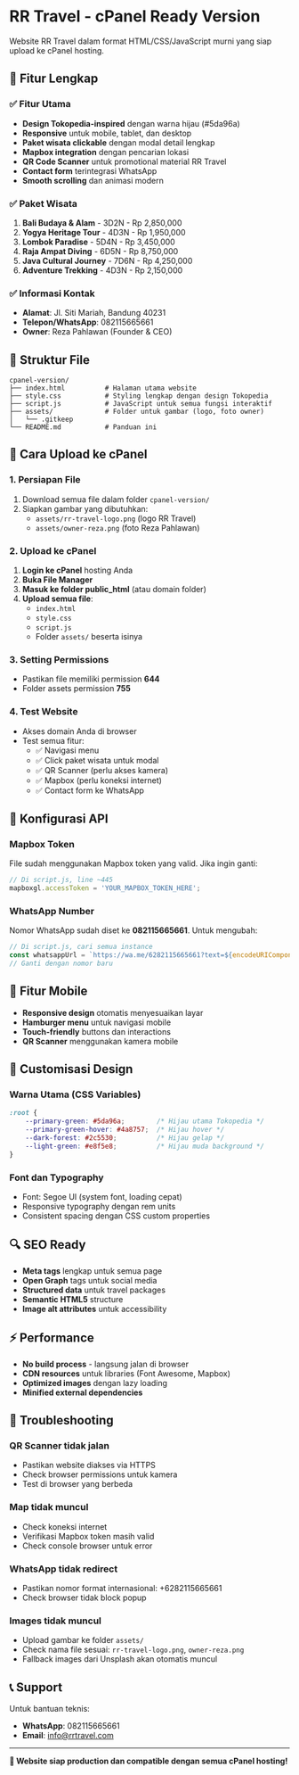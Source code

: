 # RR Travel - cPanel Ready Version

Website RR Travel dalam format HTML/CSS/JavaScript murni yang siap upload ke cPanel hosting.

## 🎯 Fitur Lengkap

### ✅ Fitur Utama
- **Design Tokopedia-inspired** dengan warna hijau (#5da96a) 
- **Responsive** untuk mobile, tablet, dan desktop
- **Paket wisata clickable** dengan modal detail lengkap
- **Mapbox integration** dengan pencarian lokasi
- **QR Code Scanner** untuk promotional material RR Travel
- **Contact form** terintegrasi WhatsApp
- **Smooth scrolling** dan animasi modern

### ✅ Paket Wisata
1. **Bali Budaya & Alam** - 3D2N - Rp 2,850,000
2. **Yogya Heritage Tour** - 4D3N - Rp 1,950,000  
3. **Lombok Paradise** - 5D4N - Rp 3,450,000
4. **Raja Ampat Diving** - 6D5N - Rp 8,750,000
5. **Java Cultural Journey** - 7D6N - Rp 4,250,000
6. **Adventure Trekking** - 4D3N - Rp 2,150,000

### ✅ Informasi Kontak
- **Alamat**: Jl. Siti Mariah, Bandung 40231
- **Telepon/WhatsApp**: 082115665661
- **Owner**: Reza Pahlawan (Founder & CEO)

## 📁 Struktur File

```
cpanel-version/
├── index.html          # Halaman utama website
├── style.css           # Styling lengkap dengan design Tokopedia
├── script.js           # JavaScript untuk semua fungsi interaktif
├── assets/             # Folder untuk gambar (logo, foto owner)
│   └── .gitkeep       
└── README.md           # Panduan ini
```

## 🚀 Cara Upload ke cPanel

### 1. Persiapan File
1. Download semua file dalam folder `cpanel-version/`
2. Siapkan gambar yang dibutuhkan:
   - `assets/rr-travel-logo.png` (logo RR Travel)
   - `assets/owner-reza.png` (foto Reza Pahlawan)

### 2. Upload ke cPanel
1. **Login ke cPanel** hosting Anda
2. **Buka File Manager**
3. **Masuk ke folder public_html** (atau domain folder)
4. **Upload semua file**:
   - `index.html`
   - `style.css` 
   - `script.js`
   - Folder `assets/` beserta isinya

### 3. Setting Permissions
- Pastikan file memiliki permission **644**
- Folder assets permission **755**

### 4. Test Website
- Akses domain Anda di browser
- Test semua fitur:
  - ✅ Navigasi menu
  - ✅ Click paket wisata untuk modal
  - ✅ QR Scanner (perlu akses kamera)
  - ✅ Mapbox (perlu koneksi internet)
  - ✅ Contact form ke WhatsApp

## 🔧 Konfigurasi API

### Mapbox Token
File sudah menggunakan Mapbox token yang valid. Jika ingin ganti:

```javascript
// Di script.js, line ~445
mapboxgl.accessToken = 'YOUR_MAPBOX_TOKEN_HERE';
```

### WhatsApp Number
Nomor WhatsApp sudah diset ke **082115665661**. Untuk mengubah:

```javascript
// Di script.js, cari semua instance
const whatsappUrl = `https://wa.me/6282115665661?text=${encodeURIComponent(message)}`;
// Ganti dengan nomor baru
```

## 📱 Fitur Mobile

- **Responsive design** otomatis menyesuaikan layar
- **Hamburger menu** untuk navigasi mobile
- **Touch-friendly** buttons dan interactions
- **QR Scanner** menggunakan kamera mobile

## 🎨 Customisasi Design

### Warna Utama (CSS Variables)
```css
:root {
    --primary-green: #5da96a;        /* Hijau utama Tokopedia */
    --primary-green-hover: #4a8757;  /* Hijau hover */
    --dark-forest: #2c5530;          /* Hijau gelap */
    --light-green: #e8f5e8;          /* Hijau muda background */
}
```

### Font dan Typography
- Font: Segoe UI (system font, loading cepat)
- Responsive typography dengan rem units
- Consistent spacing dengan CSS custom properties

## 🔍 SEO Ready

- **Meta tags** lengkap untuk semua page
- **Open Graph** tags untuk social media
- **Structured data** untuk travel packages
- **Semantic HTML5** structure
- **Image alt attributes** untuk accessibility

## ⚡ Performance

- **No build process** - langsung jalan di browser
- **CDN resources** untuk libraries (Font Awesome, Mapbox)
- **Optimized images** dengan lazy loading
- **Minified external dependencies**

## 🛟 Troubleshooting

### QR Scanner tidak jalan
- Pastikan website diakses via HTTPS
- Check browser permissions untuk kamera
- Test di browser yang berbeda

### Map tidak muncul  
- Check koneksi internet
- Verifikasi Mapbox token masih valid
- Check console browser untuk error

### WhatsApp tidak redirect
- Pastikan nomor format internasional: +6282115665661
- Check browser tidak block popup

### Images tidak muncul
- Upload gambar ke folder `assets/`
- Check nama file sesuai: `rr-travel-logo.png`, `owner-reza.png`
- Fallback images dari Unsplash akan otomatis muncul

## 📞 Support

Untuk bantuan teknis:
- **WhatsApp**: 082115665661
- **Email**: info@rrtravel.com

---

**🎉 Website siap production dan compatible dengan semua cPanel hosting!**
